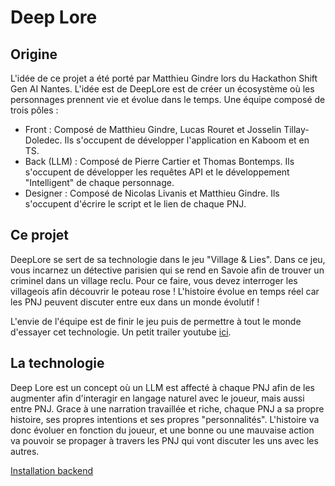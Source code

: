 # Deep Lore

## Origine

L'idée de ce projet a été porté par Matthieu Gindre lors du Hackathon Shift Gen AI Nantes. L'idée est de DeepLore est de créer un écosystème où les personnages prennent vie et évolue dans le temps. Une équipe composé de trois pôles :

- Front : Composé de Matthieu Gindre, Lucas Rouret et Josselin Tillay-Doledec. Ils s'occupent de développer l'application en Kaboom et en TS.
- Back (LLM) : Composé de Pierre Cartier et Thomas Bontemps. Ils s'occupent de développer les requêtes API et le développement "Intelligent" de chaque personnage.
- Designer : Composé de Nicolas Livanis et Matthieu Gindre. Ils s'occupent d'écrire le script et le lien de chaque PNJ.

## Ce projet

DeepLore se sert de sa technologie dans le jeu "Village & Lies". Dans ce jeu, vous incarnez un détective parisien qui se rend en Savoie afin de trouver un criminel dans un village reclu. Pour ce faire, vous devez interroger les villageois afin découvrir le poteau rose ! L'histoire évolue en temps réel car les PNJ peuvent discuter entre eux dans un monde évolutif !

L'envie de l'équipe est de finir le jeu puis de permettre à tout le monde d'essayer cet technologie.
Un petit trailer youtube [ici](https://youtu.be/APyIznX-HLs).  

## La technologie

Deep Lore est un concept où un LLM est affecté à chaque PNJ afin de les augmenter afin d'interagir en langage naturel avec le joueur, mais aussi entre PNJ. Grace à une narration travaillée et riche, chaque PNJ a sa propre histoire, ses propres intentions et ses propres "personnalités". L'histoire va donc évoluer en fonction du joueur, et une bonne ou une mauvaise action va pouvoir se propager à travers les PNJ qui vont discuter les uns avec les autres.  

[Installation backend](https://github.com/deeplore-ai/deeplore/blob/master/server/README.md)
